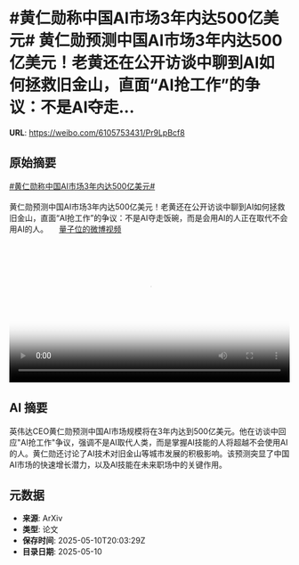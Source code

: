 # #黄仁勋称中国AI市场3年内达500亿美元# 黄仁勋预测中国AI市场3年内达500亿美元！老黄还在公开访谈中聊到AI如何拯救旧金山，直面“AI抢工作”的争议：不是AI夺走...

**URL**: https://weibo.com/6105753431/Pr9LpBcf8

## 原始摘要

<a href="https://m.weibo.cn/search?containerid=231522type%3D1%26t%3D10%26q%3D%23%E9%BB%84%E4%BB%81%E5%8B%8B%E7%A7%B0%E4%B8%AD%E5%9B%BDAI%E5%B8%82%E5%9C%BA3%E5%B9%B4%E5%86%85%E8%BE%BE500%E4%BA%BF%E7%BE%8E%E5%85%83%23&amp;extparam=%23%E9%BB%84%E4%BB%81%E5%8B%8B%E7%A7%B0%E4%B8%AD%E5%9B%BDAI%E5%B8%82%E5%9C%BA3%E5%B9%B4%E5%86%85%E8%BE%BE500%E4%BA%BF%E7%BE%8E%E5%85%83%23" data-hide=""><span class="surl-text">#黄仁勋称中国AI市场3年内达500亿美元#</span></a> <br><br>黄仁勋预测中国AI市场3年内达500亿美元！老黄还在公开访谈中聊到AI如何拯救旧金山，直面“AI抢工作”的争议：不是AI夺走饭碗，而是会用AI的人正在取代不会用AI的人。 <a href="https://video.weibo.com/show?fid=1034:5164448642433038" data-hide=""><span class="url-icon"><img style="width: 1rem;height: 1rem" src="https://h5.sinaimg.cn/upload/2015/09/25/3/timeline_card_small_video_default.png" referrerpolicy="no-referrer"></span><span class="surl-text">量子位的微博视频</span></a> <br clear="both"><div style="clear: both"></div><video controls="controls" poster="https://tvax2.sinaimg.cn/orj480/006Fd7o3ly1i19dvkkt7bj30u01hc0uw.jpg" style="width: 100%"><source src="https://f.video.weibocdn.com/o0/JUsWJDBllx08o6Z4a7sQ01041200j8yB0E010.mp4?label=mp4_720p&amp;template=720x1280.24.0&amp;ori=0&amp;ps=1CwnkDw1GXwCQx&amp;Expires=1746910945&amp;ssig=2lIBC0D9Kt&amp;KID=unistore,video"><source src="https://f.video.weibocdn.com/o0/xjbdf2N1lx08o6Z3RH5m01041200bbxT0E010.mp4?label=mp4_hd&amp;template=540x960.24.0&amp;ori=0&amp;ps=1CwnkDw1GXwCQx&amp;Expires=1746910945&amp;ssig=yX7EZ5pZH2&amp;KID=unistore,video"><source src="https://f.video.weibocdn.com/o0/uV73baYXlx08o6Z3EZXi0104120064gv0E010.mp4?label=mp4_ld&amp;template=360x640.24.0&amp;ori=0&amp;ps=1CwnkDw1GXwCQx&amp;Expires=1746910945&amp;ssig=43B4%2FIKKrr&amp;KID=unistore,video"><p>视频无法显示，请前往<a href="https://video.weibo.com/show?fid=1034%3A5164448642433038" target="_blank" rel="noopener noreferrer">微博视频</a>观看。</p></video>

## AI 摘要

英伟达CEO黄仁勋预测中国AI市场规模将在3年内达到500亿美元。他在访谈中回应"AI抢工作"争议，强调不是AI取代人类，而是掌握AI技能的人将超越不会使用AI的人。黄仁勋还讨论了AI技术对旧金山等城市发展的积极影响。该预测突显了中国AI市场的快速增长潜力，以及AI技能在未来职场中的关键作用。

## 元数据

- **来源**: ArXiv
- **类型**: 论文
- **保存时间**: 2025-05-10T20:03:29Z
- **目录日期**: 2025-05-10
